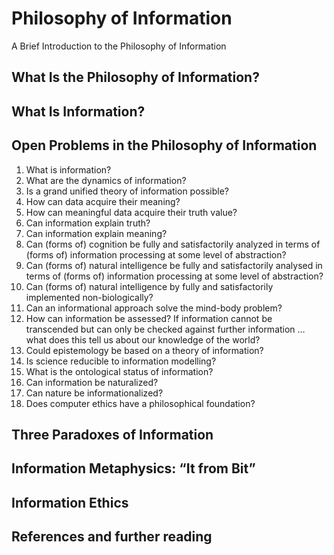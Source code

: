 # Philosophy of Information

A Brief Introduction to the Philosophy of Information

## What Is the Philosophy of Information?

## What Is Information?

## Open Problems in the Philosophy of Information

1. What is information?
2. What are the dynamics of information?
3. Is a grand unified theory of information possible?
4. How can data acquire their meaning?
5. How can meaningful data acquire their truth value?
6. Can information explain truth?
7. Can information explain meaning?
8. Can (forms of) cognition be fully and satisfactorily analyzed in terms of (forms of) information processing at some level of abstraction?
9. Can (forms of) natural intelligence be fully and satisfactorily analysed in terms of (forms of) information processing at some level of abstraction?
10. Can (forms of) natural intelligence by fully and satisfactorily implemented non-biologically?
11. Can an informational approach solve the mind-body problem?
12. How can information be assessed? If information cannot be transcended but can only be
checked against further information … what does this tell us about our knowledge of the
world?
13. Could epistemology be based on a theory of information?
14. Is science reducible to information modelling?
15. What is the ontological status of information?
16. Can information be naturalized?
17. Can nature be informationalized?
18. Does computer ethics have a philosophical foundation?

## Three Paradoxes of Information

## Information Metaphysics: “It from Bit”

## Information Ethics

## References and further reading